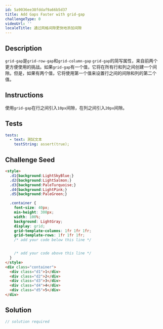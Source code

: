 ```yaml
---
id: 5a9036ee38fddaf9a66b5d37
title: Add Gaps Faster with grid-gap
challengeType: 0
videoUrl: ''
localeTitle: 通过网格间隙更快地添加间隙
---
```


## Description
<section id="description"> <code>grid-gap</code>是<code>grid-row-gap</code>和<code>grid-column-gap</code> <code>grid-gap</code>的简写属性，来自前两个更方便使用的挑战。如果<code>grid-gap</code>有一个值，它将在所有行和列之间创建一个间隙。但是，如果有两个值，它将使用第一个值来设置行之间的间隙和列的第二个值。 </section>

## Instructions
<section id="instructions">使用<code>grid-gap</code>在行之间引入<code>10px</code>间隙，在列之间引入<code>20px</code>间隙。 </section>

## Tests
<section id='tests'>

```yml
tests:
  - text: 測試文本
    testString: assert(true);

```

</section>

## Challenge Seed
<section id='challengeSeed'>

<div id='html-seed'>

```html
<style>
  .d1{background:LightSkyBlue;}
  .d2{background:LightSalmon;}
  .d3{background:PaleTurquoise;}
  .d4{background:LightPink;}
  .d5{background:PaleGreen;}

  .container {
    font-size: 40px;
    min-height: 300px;
    width: 100%;
    background: LightGray;
    display: grid;
    grid-template-columns: 1fr 1fr 1fr;
    grid-template-rows: 1fr 1fr 1fr;
    /* add your code below this line */


    /* add your code above this line */
  }
</style>
<div class="container">
  <div class="d1">1</div>
  <div class="d2">2</div>
  <div class="d3">3</div>
  <div class="d4">4</div>
  <div class="d5">5</div>
</div>

```

</div>



</section>

## Solution
<section id='solution'>

```js
// solution required
```
</section>
